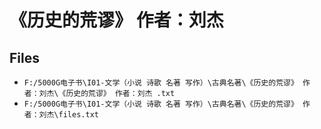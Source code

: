 # 《历史的荒谬》 作者：刘杰

## Files

- `F:/5000G电子书\I01-文学（小说 诗歌 名著 写作）\古典名著\《历史的荒谬》 作者：刘杰\《历史的荒谬》 作者：刘杰 .txt`
- `F:/5000G电子书\I01-文学（小说 诗歌 名著 写作）\古典名著\《历史的荒谬》 作者：刘杰\files.txt`
